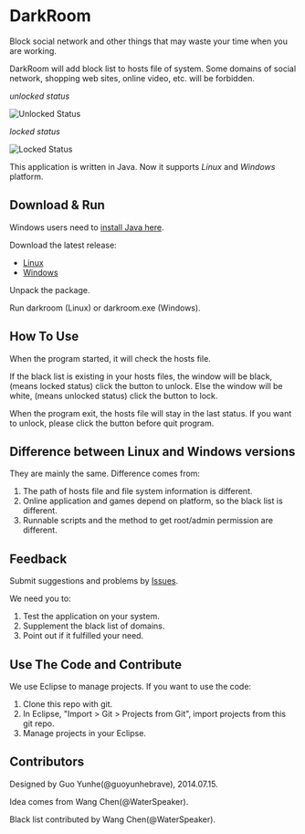 DarkRoom
========

Block social network and other things that may waste your time when you are working.

DarkRoom will add block list to hosts file of system. Some domains of social network, shopping web sites, online video, etc. will be forbidden.

_unlocked status_

![Unlocked Status](http://guoyunhe.me/app/darkroom/screenshot-unlocked.png)

_locked status_

![Locked Status](http://guoyunhe.me/app/darkroom/screenshot-locked.png)

This application is written in Java. Now it supports *Linux* and *Windows* platform.

Download & Run
------------------

Windows users need to [install Java here](http://java.com/).

Download the latest release:

* [Linux](http://guoyunhe.me/app/darkroom/darkroom-linux.tar.gz)
* [Windows](http://guoyunhe.me/app/darkroom/darkroom-windows.zip)

Unpack the package.

Run darkroom (Linux) or darkroom.exe (Windows).

How To Use
----------

When the program started, it will check the hosts file. 

If the black list is existing in your hosts files, the window will be black, (means locked status) click the button to unlock. Else the window will be white, (means unlocked status) click the button to lock.

When the program exit, the hosts file will stay in the last status. If you want to unlock, please click the button before quit program.

Difference between Linux and Windows versions
---------------------------------------------

They are mainly the same. Difference comes from:

1. The path of hosts file and file system information is different.
2. Online application and games depend on platform, so the black list is different.
3. Runnable scripts and the method to get root/admin permission are different.

Feedback
--------

Submit suggestions and problems by [Issues](https://github.com/guoyunhebrave/DarkRoom/issues).

We need you to:

1. Test the application on your system.
2. Supplement the black list of domains.
3. Point out if it fulfilled your need.

Use The Code and Contribute
---------------------------

We use Eclipse to manage projects. If you want to use the code:

1. Clone this repo with git.
2. In Eclipse, "Import > Git > Projects from Git", import projects from this git repo.
3. Manage projects in your Eclipse.

Contributors
------------

Designed by Guo Yunhe(@guoyunhebrave), 2014.07.15.

Idea comes from Wang Chen(@WaterSpeaker).

Black list contributed by Wang Chen(@WaterSpeaker).